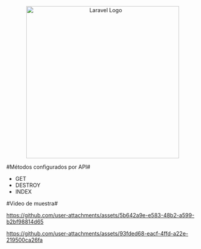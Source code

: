 <p align="center"><a href="https://laravel.com" target="_blank"><img src="https://raw.githubusercontent.com/laravel/art/master/logo-lockup/5%20SVG/2%20CMYK/1%20Full%20Color/laravel-logolockup-cmyk-red.svg" width="400" alt="Laravel Logo"></a></p>

#Métodos configurados por API#
- GET
- DESTROY
- INDEX

#Video de muestra#

https://github.com/user-attachments/assets/5b642a9e-e583-48b2-a599-b2bf98814d65

https://github.com/user-attachments/assets/93fded68-eacf-4ffd-a22e-219500ca26fa

